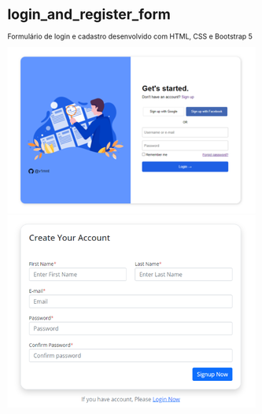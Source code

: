 # login_and_register_form
Formulário de login e cadastro desenvolvido com HTML, CSS e Bootstrap 5

<img width="800px" src="login_form.PNG" alt="login form">
<img width="800px" src="register_form.PNG" alt="register form">


